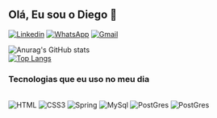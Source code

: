 ## Olá, Eu sou o Diego 🖖

[![Linkedin](https://img.shields.io/badge/LinkedIn-0077B5?style=for-the-badge&logo=linkedin&logoColor=white)](https://www.linkedin.com/in/diego-ssantos/)
[![WhatsApp](https://img.shields.io/badge/WhatsApp-25D366?style=for-the-badge&logo=whatsapp&logoColor=white)](https://wa.me/qr/KC4LWID7VXFVH1)
[![Gmail](https://img.shields.io/badge/Gmail-D14836?style=for-the-badge&logo=gmail&logoColor=white)](sendmailto:diegosantossilva258@gmail.com)   
   
![Anurag's GitHub stats](https://github-readme-stats.vercel.app/api?username=Diego-k2&show_icons=true&theme=cobalt)   
[![Top Langs](https://github-readme-stats.vercel.app/api/top-langs/?username=Diego-k2&layout=compact&theme=cobalt)](https://github.com/anuraghazra/github-readme-stats)
 
### Tecnologias que eu uso no meu dia 

<div style = "display: inline_block"></br>
  <img alt="HTML" src="https://img.shields.io/badge/HTML5-E34F26?style=for-the-badge&logo=html5&logoColor=white">
  <img alt="CSS3" src="https://img.shields.io/badge/CSS3-1572B6?style=for-the-badge&logo=css3&logoColor=white"
  <img alt="JAVA" src="https://img.shields.io/badge/Java-ED8B00?style=for-the-badge&logo=java&logoColor=white">
  <img alt="Spring" src="https://img.shields.io/badge/Spring-6DB33F?style=for-the-badge&logo=spring&logoColor=white">
  <img alt="MySql" src="https://img.shields.io/badge/MySQL-00000F?style=for-the-badge&logo=mysql&logoColor=white">
  <img alt="PostGres" src="https://img.shields.io/badge/PostgreSQL-316192?style=for-the-badge&logo=postgresql&logoColor=white">
  <img alt="PostGres" src="https://img.shields.io/badge/Python-14354C?style=for-the-badge&logo=python&logoColor=white">
 </div></br>
  
